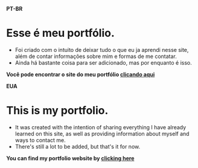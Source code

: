 **PT-BR**

# Esse é meu portfólio.

* Foi criado com o intuito de deixar tudo o que eu ja aprendi nesse site, além de contar informações sobre mim e formas de me contatar.
* Ainda há bastante coisa para ser adicionado, mas por enquanto é isso.

**Você pode encontrar o site do meu portfólio [clicando aqui](youtube.com)**

**EUA**

# This is my portfolio.

* It was created with the intention of sharing everything I have already learned on this site, as well as providing information about myself and ways to contact me.
* There's still a lot to be added, but that's it for now.

**You can find my portfolio website by [clicking here](youtube.com)**
